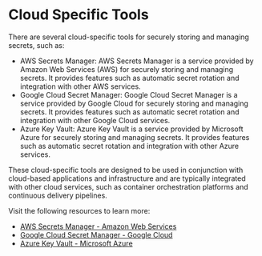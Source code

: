 # Cloud Specific Tools

There are several cloud-specific tools for securely storing and managing secrets, such as:

* AWS Secrets Manager: AWS Secrets Manager is a service provided by Amazon Web Services (AWS) for securely storing and managing secrets. It provides features such as automatic secret rotation and integration with other AWS services.
* Google Cloud Secret Manager: Google Cloud Secret Manager is a service provided by Google Cloud for securely storing and managing secrets. It provides features such as automatic secret rotation and integration with other Google Cloud services.
* Azure Key Vault: Azure Key Vault is a service provided by Microsoft Azure for securely storing and managing secrets. It provides features such as automatic secret rotation and integration with other Azure services.

These cloud-specific tools are designed to be used in conjunction with cloud-based applications and infrastructure and are typically integrated with other cloud services, such as container orchestration platforms and continuous delivery pipelines.

Visit the following resources to learn more:

- [AWS Secrets Manager - Amazon Web Services](https://aws.amazon.com/secrets-manager/)
- [Google Cloud Secret Manager - Google Cloud](https://cloud.google.com/secret-manager)
- [Azure Key Vault - Microsoft Azure](https://azure.microsoft.com/en-us/services/key-vault/)
